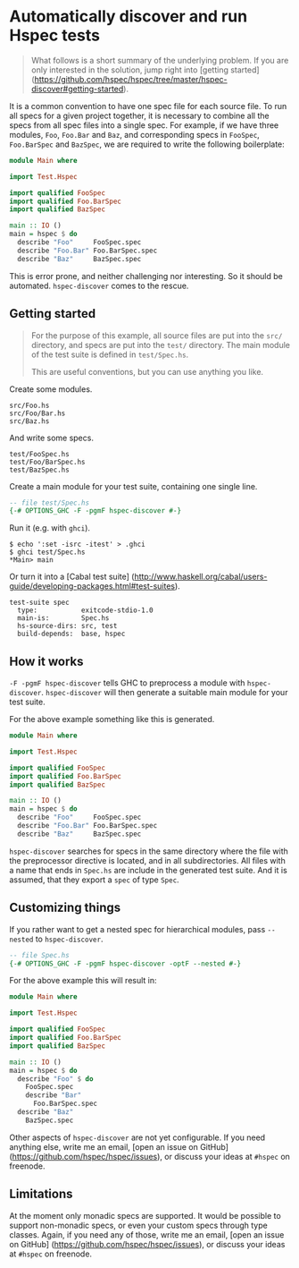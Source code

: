 # Automatically discover and run Hspec tests

> What follows is a short summary of the underlying problem.  If you are only
> interested in the solution, jump right into [getting started]
> (https://github.com/hspec/hspec/tree/master/hspec-discover#getting-started).

It is a common convention to have one spec file for each source file.  To run
all specs for a given project together, it is necessary to combine all the
specs from all spec files into a single spec.  For example, if we have three
modules, `Foo`, `Foo.Bar` and `Baz`, and corresponding specs in `FooSpec`,
`Foo.BarSpec` and `BazSpec`, we are required to write the following
boilerplate:

```haskell
module Main where

import Test.Hspec

import qualified FooSpec
import qualified Foo.BarSpec
import qualified BazSpec

main :: IO ()
main = hspec $ do
  describe "Foo"     FooSpec.spec
  describe "Foo.Bar" Foo.BarSpec.spec
  describe "Baz"     BazSpec.spec
```

This is error prone, and neither challenging nor interesting.  So it should be
automated.  `hspec-discover` comes to the rescue.

## Getting started

> For the purpose of this example, all source files are put into the `src/`
> directory, and specs are put into the `test/` directory.  The main module of
> the test suite is defined in `test/Spec.hs`.
>
> This are useful conventions, but you can
> use anything you like.

Create some modules.

```
src/Foo.hs
src/Foo/Bar.hs
src/Baz.hs
```

And write some specs.

```
test/FooSpec.hs
test/Foo/BarSpec.hs
test/BazSpec.hs
```
Create a main module for your test suite, containing one single line.

```haskell
-- file test/Spec.hs
{-# OPTIONS_GHC -F -pgmF hspec-discover #-}
```

Run it (e.g. with `ghci`).

```
$ echo ':set -isrc -itest' > .ghci
$ ghci test/Spec.hs
*Main> main
```

Or turn it into a [Cabal test suite]
(http://www.haskell.org/cabal/users-guide/developing-packages.html#test-suites).

```
test-suite spec
  type:           exitcode-stdio-1.0
  main-is:        Spec.hs
  hs-source-dirs: src, test
  build-depends:  base, hspec
```

## How it works

`-F -pgmF hspec-discover` tells GHC to preprocess a module with
`hspec-discover`.  `hspec-discover` will then generate a suitable main module
for your test suite.

For the above example something like this is generated.

```haskell
module Main where

import Test.Hspec

import qualified FooSpec
import qualified Foo.BarSpec
import qualified BazSpec

main :: IO ()
main = hspec $ do
  describe "Foo"     FooSpec.spec
  describe "Foo.Bar" Foo.BarSpec.spec
  describe "Baz"     BazSpec.spec
```

`hspec-discover` searches for specs in the same directory where the file with
the preprocessor directive is located, and in all subdirectories.  All files
with a name that ends in `Spec.hs` are include in the generated test suite.
And it is assumed, that they export a `spec` of type `Spec`.

## Customizing things

If you rather want to get a nested spec for hierarchical modules, pass
`--nested` to `hspec-discover`.

```haskell
-- file Spec.hs
{-# OPTIONS_GHC -F -pgmF hspec-discover -optF --nested #-}
```

For the above example this will result in:

```haskell
module Main where

import Test.Hspec

import qualified FooSpec
import qualified Foo.BarSpec
import qualified BazSpec

main :: IO ()
main = hspec $ do
  describe "Foo" $ do
    FooSpec.spec
    describe "Bar"
      Foo.BarSpec.spec
  describe "Baz"
    BazSpec.spec
```

Other aspects of `hspec-discover` are not yet configurable.  If you need
anything else, write me an email, [open an issue on GitHub]
(https://github.com/hspec/hspec/issues), or discuss your ideas at
`#hspec` on freenode.

## Limitations

At the moment only monadic specs are supported.  It would be possible to
support non-monadic specs, or even your custom specs through type classes.
Again, if you need any of those, write me an email, [open an issue on GitHub]
(https://github.com/hspec/hspec/issues), or discuss your ideas at `#hspec` on
freenode.
